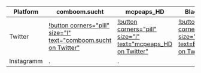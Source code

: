 | Platform | comboom.sucht | mcpeaps_HD | BlackDragon |
| -------- | ------------- | ---------- | ----------- |
|  Twitter | [!button corners="pill" size="l" text="comboom.sucht on Twitter"](https://twitter.com/ComboomS) | [!button corners="pill" size="l" text="mcpeaps_HD on Twitter"](https://twitter.com/mcpeaps_hd) | [!button corners="pill" size="l" text=BlackDragon on Twitter"](https://twitter.com/Adrian37416838) |
|Instagramm|        .       |     .       |
